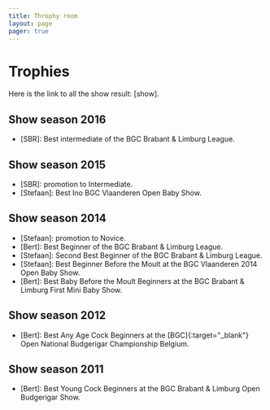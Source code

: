 ```yaml
---
title: Throphy room
layout: page
pager: true
---
```


# Trophies

Here is the link to all the show result: [show].

## Show season 2016

* [SBR]: Best intermediate of the BGC Brabant & Limburg League.

## Show season 2015

* [SBR]: promotion to Intermediate.
* [Stefaan]: Best Ino BGC Vlaanderen Open Baby Show.

## Show season 2014

* [Stefaan]: promotion to Novice.
* [Bert]: Best Beginner of the BGC Brabant & Limburg League.
* [Stefaan]: Second Best Beginner of the BGC Brabant & Limburg League.
* [Stefaan]: Best Beginner Before the Moult at the BGC Vlaanderen 2014 Open Baby Show.
* [Bert]: Best Baby Before the Moult Beginners at the BGC Brabant & Limburg First Mini Baby Show.

## Show season 2012

* [Bert]: Best Any Age Cock Beginners at the [BGC]{:target="_blank"} Open National Budgerigar Championship Belgium.

## Show season 2011

* [Bert]: Best Young Cock Beginners at the BGC Brabant & Limburg Open Budgerigar Show.

